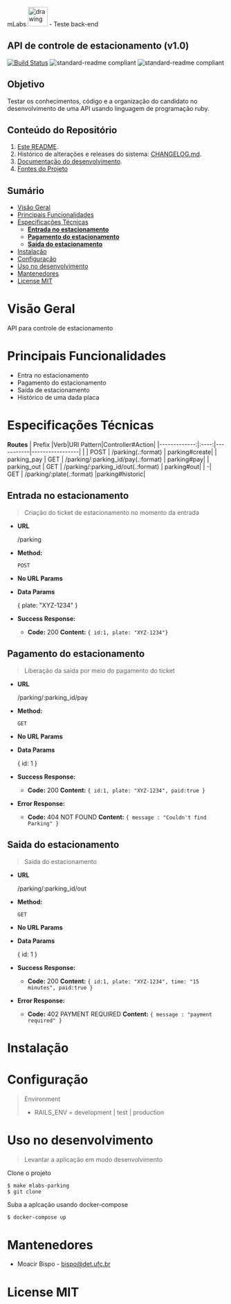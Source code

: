 mLabs <img src="https://avatars1.githubusercontent.com/u/29802441?s=200&v=4" alt="drawing" width="45px"/> - Teste back-end

## API de controle de estacionamento (v1.0)

[![Build Status](https://drone.geomk.com.br/api/badges/bispo/parking/status.svg)](https://drone.geomk.com.br/bispo/parking) ![standard-readme compliant](https://img.shields.io/badge/ruby-2.6.5-brightgreen.svg?style=flat-square) ![standard-readme compliant](https://img.shields.io/badge/rails-6-brightgreen.svg?style=flat-square)

## Objetivo

Testar os conhecimentos, código e a organização do candidato no desenvolvimento de uma API usando linguagem de programação ruby.

## Conteúdo do Repositório

1. [Este README](README.md).
2. Histórico de alterações e releases do sistema: [CHANGELOG.md](CHANGELOG.md).
3. [Documentação do desenvolvimento](HOWTO.md).
4. [Fontes do Projeto](/source/mlabs-parking)

## Sumário

- [Visão Geral](#vis%c3%a3o-geral)
- [Principais Funcionalidades](#principais-funcionalidades)
- [Especificações Técnicas](#especifica%c3%a7%c3%b5es-t%c3%a9cnicas)
  - [**Entrada no estacionamento**](#entrada-no-estacionamento)
  - [**Pagamento do estacionamento**](#pagamento-do-estacionamento)
  - [**Saida do estacionamento**](#saida-do-estacionamento)
- [Instalação](#instala%c3%a7%c3%a3o)
- [Configuração](#configura%c3%a7%c3%a3o)
- [Uso no desenvolvimento](#uso-no-desenvolvimento)
- [Mantenedores](#mantenedores)
- [License MIT](#license-mit)


# Visão Geral

API para controle de estacionamento

# Principais Funcionalidades

- Entra no estacionamento
- Pagamento do estacionamento
- Saída de estacionamento
- Histórico de uma dada placa

# Especificações Técnicas

**Routes**
| Prefix |Verb|URI Pattern|Controller#Action|
|-------------:|:----:|-----------|-----------------|
|              | POST |   /parking(.:format)                 | parking#create|
|  parking_pay | GET  |   /parking/:parking_id/pay(.:format) | parking#pay|
|  parking_out | GET  |   /parking/:parking_id/out(.:format) | parking#out|
|             -| GET  |   /parking/:plate(.:format)  |parking#historic|

**Entrada no estacionamento**
----
>  Criação do ticket de estacionamento no momento da entrada

* **URL**

  /parking

* **Method:**
  
  `POST`
  
*  **No URL Params**

* **Data Params**

  { plate: "XYZ-1234" }

* **Success Response:**
  
  * **Code:** 200
    **Content:** `{ id:1, plate: "XYZ-1234"}`


**Pagamento do estacionamento**
----
>  Liberação da saida por meio do pagamento do ticket

* **URL**

  /parking/:parking_id/pay

* **Method:**
  
  `GET`
  
*  **No URL Params**

* **Data Params**

  { id: 1 }

* **Success Response:**
  
  * **Code:** 200
    **Content:** `{ id:1, plate: "XYZ-1234", paid:true }`
 
* **Error Response:**

  * **Code:** 404 NOT FOUND
    **Content:** `{ message : "Couldn't find Parking" }`

**Saida do estacionamento**
----
>  Saida do estacionamento

* **URL**

  /parking/:parking_id/out

* **Method:**
  
  `GET`
  
*  **No URL Params**

* **Data Params**

  { id: 1 }

* **Success Response:**
  
  * **Code:** 200
    **Content:** `{ id:1, plate: "XYZ-1234", time: "15 minutes", paid:true }`
 
* **Error Response:**

  * **Code:** 402 PAYMENT REQUIRED
    **Content:** `{ message : "payment required" }`


# Instalação

# Configuração

> Environment
>
> - RAILS_ENV = development | test | production
> 

# Uso no desenvolvimento

> Levantar a aplicação em modo desenvolvimento

Clone o projeto
```
$ make mlabs-parking
$ git clone 

```


Suba a aplcação usando docker-compose

```bash
$ docker-compose up
```


# Mantenedores
 - Moacir Bispo - <bispo@det.ufc.br>

# License MIT


